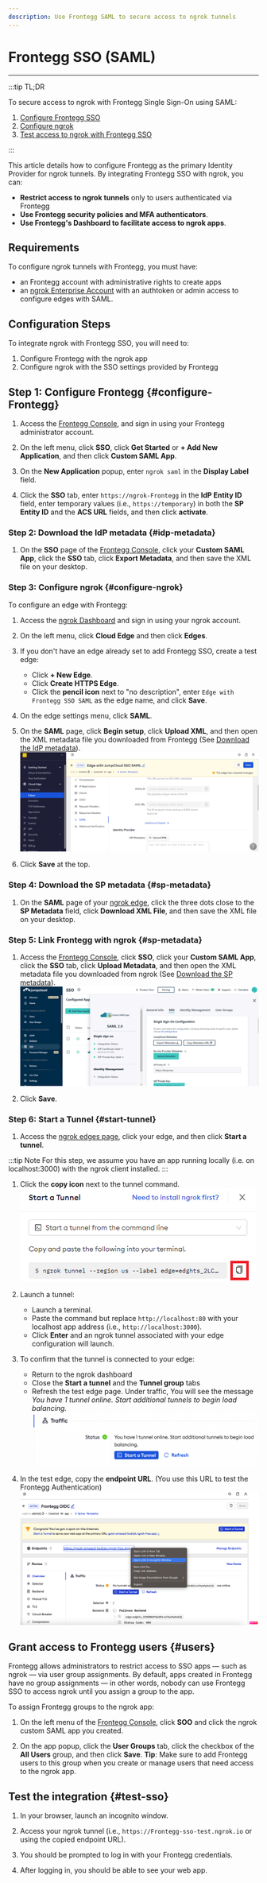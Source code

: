 ```yaml
---
description: Use Frontegg SAML to secure access to ngrok tunnels
---
```


# Frontegg SSO (SAML)

---

:::tip TL;DR

To secure access to ngrok with Frontegg Single Sign-On using SAML:

1. [Configure Frontegg SSO](#configure-Frontegg)
1. [Configure ngrok](#configure-ngrok)
1. [Test access to ngrok with Frontegg SSO](#test-sso)

:::

This article details how to configure Frontegg as the primary Identity Provider for ngrok tunnels.
By integrating Frontegg SSO with ngrok, you can:

- **Restrict access to ngrok tunnels** only to users authenticated via Frontegg
- **Use Frontegg security policies and MFA authenticators**.
- **Use Frontegg's Dashboard to facilitate access to ngrok apps**.

## Requirements

To configure ngrok tunnels with Frontegg, you must have:

- an Frontegg account with administrative rights to create apps
- an [ngrok Enterprise Account](https://ngrok.com/pricing) with an authtoken or admin access to configure edges with SAML.

## Configuration Steps

To integrate ngrok with Frontegg SSO, you will need to:

1. Configure Frontegg with the ngrok app
1. Configure ngrok with the SSO settings provided by Frontegg

## **Step 1**: Configure Frontegg {#configure-Frontegg}

1. Access the [Frontegg Console](https://console.Frontegg.com/), and sign in using your Frontegg administrator account.

1. On the left menu, click **SSO**, click **Get Started** or **+ Add New Application**, and then click **Custom SAML App**.

1. On the **New Application** popup, enter `ngrok saml` in the **Display Label** field.

1. Click the **SSO** tab, enter `https://ngrok-Frontegg` in the **IdP Entity ID** field, enter temporary values (i.e., `https://temporary`) in both the **SP Entity ID** and the **ACS URL** fields, and then click **activate**.

### **Step 2**: Download the IdP metadata {#idp-metadata}

1. On the **SSO** page of the [Frontegg Console](https://console.Frontegg.com/), click your **Custom SAML App**, click the **SSO** tab, click **Export Metadata**, and then save the XML file on your desktop.

### **Step 3**: Configure ngrok {#configure-ngrok}

To configure an edge with Frontegg:

1. Access the [ngrok Dashboard](https://dashboard.ngrok.com/) and sign in using your ngrok account.

1. On the left menu, click **Cloud Edge** and then click **Edges**.

1. If you don't have an edge already set to add Frontegg SSO, create a test edge:

   - Click **+ New Edge**.
   - Click **Create HTTPS Edge**.
   - Click the **pencil icon** next to "no description", enter `Edge with Frontegg SSO SAML` as the edge name, and click **Save**.

1. On the edge settings menu, click **SAML**.

1. On the **SAML** page, click **Begin setup**, click **Upload XML**, and then open the XML metadata file you downloaded from Frontegg (See [Download the IdP metadata](#idp-metadata)).
   ![Frontegg config in ngrok](img/Frontegg-5.png)

1. Click **Save** at the top.

### **Step 4**: Download the SP metadata {#sp-metadata}

1. On the **SAML** page of your [ngrok edge](https://dashboard.ngrok.com/cloud-edge/edges), click the three dots close to the **SP Metadata** field, click **Download XML File**, and then save the XML file on your desktop.

### **Step 5**: Link Frontegg with ngrok {#sp-metadata}

1. Access the [Frontegg Console](https://console.Frontegg.com/), click **SSO**, click your **Custom SAML App**, click the **SSO** tab, click **Upload Metadata**, and then open the XML metadata file you downloaded from ngrok (See [Download the SP metadata](#sp-metadata)).
   ![Frontegg config in ngrok](img/Frontegg-6.png)

1. Click **Save**.

### **Step 6**: Start a Tunnel {#start-tunnel}

1. Access the [ngrok edges page](https://dashboard.ngrok.com/cloud-edge/edges), click your edge, and then click **Start a tunnel**.

:::tip Note
For this step, we assume you have an app running locally (i.e. on localhost:3000) with the ngrok client installed.
:::

1. Click the **copy icon** next to the tunnel command.
   ![tunnel config](img/Frontegg-2.png)

1. Launch a tunnel:

   - Launch a terminal.
   - Paste the command but replace `http://localhost:80` with your localhost app address (i.e., `http://localhost:3000`).
   - Click **Enter** and an ngrok tunnel associated with your edge configuration will launch.

1. To confirm that the tunnel is connected to your edge:

   - Return to the ngrok dashboard
   - Close the **Start a tunnel** and the **Tunnel group** tabs
   - Refresh the test edge page. Under traffic, You will see the message _You have 1 tunnel online. Start additional tunnels to begin load balancing._
     ![tunnel confirmed](img/Frontegg-3.png)

1. In the test edge, copy the **endpoint URL**. (You use this URL to test the Frontegg Authentication)
   ![tunnel url](img/Frontegg-4.png)

## Grant access to Frontegg users {#users}

Frontegg allows administrators to restrict access to SSO apps — such as ngrok — via user group assignments. By default, apps created in Frontegg have no group assignments — in other words, nobody can use Frontegg SSO to access ngrok until you assign a group to the app.

To assign Frontegg groups to the ngrok app:

1. On the left menu of the [Frontegg Console](https://console.Frontegg.com/), click **SOO** and click the ngrok custom SAML app you created.

1. On the app popup, click the **User Groups** tab, click the checkbox of the **All Users** group, and then click **Save**.
   **Tip**: Make sure to add Frontegg users to this group when you create or manage users that need access to the ngrok app.

## Test the integration {#test-sso}

1. In your browser, launch an incognito window.

1. Access your ngrok tunnel (i.e., `https://Frontegg-sso-test.ngrok.io` or using the copied endpoint URL).

1. You should be prompted to log in with your Frontegg credentials.

1. After logging in, you should be able to see your web app.
